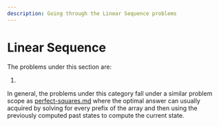 ```yaml
---
description: Going through the Linear Sequence problems
---
```


# Linear Sequence

The problems under this section are:

1.

In general, the problems under this category fall under a similar problem scope as [perfect-squares.md](../warmup/perfect-squares.md "mention") where the optimal answer can usually acquired by solving for every prefix of the array and then using the previously computed past states to compute the current state.
